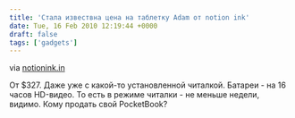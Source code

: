```yaml
---
title: 'Стала извествна цена на таблетку Adam от notion ink'
date: Tue, 16 Feb 2010 12:19:44 +0000
draft: false
tags: ['gadgets']
---
```



via [notionink.in](http://notionink.in/adamfeature.php)

От $327. Даже уже с какой-то установленной читалкой. Батареи - на 16 часов HD-видео. То есть в режиме читалки - не меньше недели, видимо. Кому продать свой PocketBook?